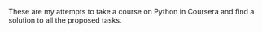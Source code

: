 These are my attempts to take a course on Python in Coursera and find a solution to all the proposed tasks.